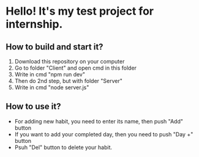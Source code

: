 # Hello! It's my test project for internship.

## How to build and start it?
1. Download this repository on your computer
2. Go to folder "Client" and open cmd in this folder
3. Write in cmd "npm run dev"
4. Then do 2nd step, but with folder "Server"
5. Write in cmd "node server.js" 

## How to use it?
- For adding new habit, you need to enter its name, then push "Add" button
- If you want to add your completed day, then you need to push "Day +" button
- Psuh "Del" button to delete your habit.
